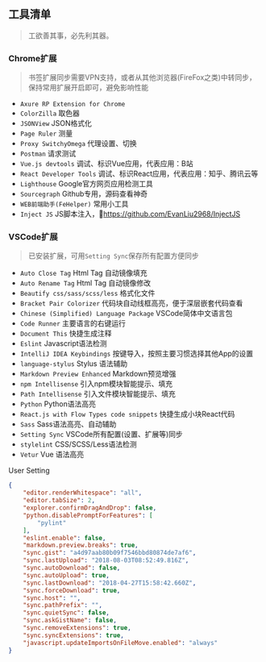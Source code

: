 ## 工具清单

> 工欲善其事，必先利其器。

### Chrome扩展

> 书签扩展同步需要VPN支持，或者从其他浏览器(FireFox之类)中转同步，保持常用扩展开启即可，避免影响性能

- `Axure RP Extension for Chrome`
- `ColorZilla` 取色器
- `JSONView` JSON格式化
- `Page Ruler` 测量
- `Proxy SwitchyOmega` 代理设置、切换
- `Postman` 请求测试
- `Vue.js devtools` 调试、标识Vue应用，代表应用：B站
- `React Developer Tools` 调试、标识React应用，代表应用：知乎、腾讯云等
- `Lighthouse` Google官方网页应用检测工具
- `Sourcegraph` Github专用，源码查看神奇
- `WEB前端助手(FeHelper)` 常用小工具
- `Inject JS` JS脚本注入，https://github.com/EvanLiu2968/InjectJS


### VSCode扩展

> 已安装扩展，可用`Setting Sync`保存所有配置方便同步

- `Auto Close Tag` Html Tag 自动镜像填充
- `Auto Rename Tag` Html Tag 自动镜像修改
- `Beautify css/sass/scss/less` 格式化文件
- `Bracket Pair Colorizer` 代码块自动线框高亮，便于深层嵌套代码查看
- `Chinese (Simplified) Language Package` VSCode简体中文语言包
- `Code Runner` 主要语言的右键运行
- `Document This` 快捷生成注释
- `Eslint` Javascript语法检测
- `IntelliJ IDEA Keybindings` 按键导入，按照主要习惯选择其他App的设置
- `language-stylus` Stylus 语法辅助
- `Markdown Preview Enhanced` Markdown预览增强
- `npm Intellisense` 引入npm模块智能提示、填充
- `Path Intellisense` 引入文件模块智能提示、填充
- `Python` Python语法高亮
- `React.js with Flow Types code snippets` 快捷生成小块React代码
- `Sass` Sass语法高亮、自动辅助
- `Setting Sync` VSCode所有配置(设置、扩展等)同步
- `stylelint` CSS/SCSS/Less语法检测
- `Vetur` Vue 语法高亮

User Setting
```json
{
    "editor.renderWhitespace": "all",
    "editor.tabSize": 2,
    "explorer.confirmDragAndDrop": false,
    "python.disablePromptForFeatures": [
        "pylint"
    ],
    "eslint.enable": false,
    "markdown.preview.breaks": true,
    "sync.gist": "a4d97aab80b09f7546bbd80874de7af6",
    "sync.lastUpload": "2018-08-03T08:52:49.816Z",
    "sync.autoDownload": false,
    "sync.autoUpload": true,
    "sync.lastDownload": "2018-04-27T15:58:42.660Z",
    "sync.forceDownload": true,
    "sync.host": "",
    "sync.pathPrefix": "",
    "sync.quietSync": false,
    "sync.askGistName": false,
    "sync.removeExtensions": true,
    "sync.syncExtensions": true,
    "javascript.updateImportsOnFileMove.enabled": "always"
}
```


